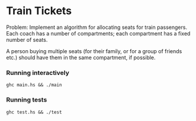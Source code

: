 # Train Tickets

Problem: Implement an algorithm for allocating seats for train passengers. Each coach has a number of compartments; each compartment has a fixed number of seats.

A person buying multiple seats (for their family, or for a group of friends etc.) should have them in the same compartment, if possible.

### Running interactively

```
ghc main.hs && ./main
```

### Running tests

```
ghc test.hs && ./test
```
